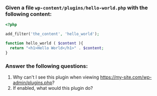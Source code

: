 ### Given a file `wp-content/plugins/hello-world.php` with the following content:

```php
<?php

add_filter('the_content', 'hello_world');

function hello_world ( $content ){
  return "<h1>Hello World</h1>" . $content;
}
```

### Answer the following questions:

1. Why can't I see this plugin when viewing https://my-site.com/wp-admin/plugins.php?
1. If enabled, what would this plugin do?
